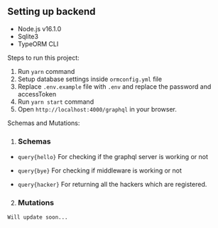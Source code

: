 ## Setting up backend
- Node.js v16.1.0
- Sqlite3
- TypeORM CLI


Steps to run this project:

1. Run `yarn` command
2. Setup database settings inside `ormconfig.yml` file
3. Replace `.env.example` file with `.env` and replace the password and accessToken
4. Run `yarn start` command
5. Open `http://localhost:4000/graphql` in your browser.

Schemas and Mutations:

1. ### Schemas
- `query{hello}`   For checking if the graphql server is working or not

- `query{bye}`     For checking if middleware is working or not

- `query{hacker}`  For returning all the hackers which are registered.

2. ### Mutations

``Will update soon...``
